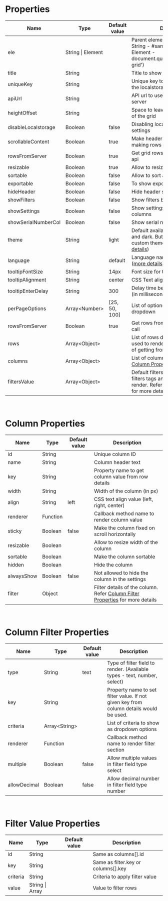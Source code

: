 # Properties

<div class="docs-table-container">

| Name | Type | Default value | Description |
| --- | --- | --- | --- |
| ele | String \| Element | | Parent element to render Grid<br/>String - #sample-grid <br/>Element - document.querySelector('#sample-grid') |
| title | String | | Title to show in the header |
| uniqueKey | String | | Unique key to save grid settings in the localstorage |
| apiUrl | String | | API url to use to get rows from server |
| heightOffset | String | | Space to leave on top and bottom of the grid |
| disableLocalstorage | Boolean | false | Disabling localstorage to save grid settings |
| scrollableContent | Boolean | true | Make header and footer fixed by making rows scrollable |
| rowsFromServer | Boolean | true | Get grid rows from server through api |
| resizable | Boolean | true | Allow to resize all columns |
| sortable | Boolean | false | Allow to sort all columns |
| exportable | Boolean | false | To show export button |
| hideHeader | Boolean | false | Hide header section of component |
| showFilters | Boolean | false | Show filters button to open filters |
| showSettings | Boolean | false | Show settings button to customize columns |
| showSerialNumberCol | Boolean | false | Show serial number column |
| theme | String | light | Default available themes are light and dark. But you could define custom themes and use here. ([more details](theming.md)) |
| language | String | default | Language name to get i18n text ([more details](internationalization.md)) |
| tooltipFontSize | String | 14px | Font size for tooltip |
| tooltipAlignment | String | center | CSS Text alignment for tooltip |
| tooltipEnterDelay | String | 300 | Delay time before showing tooltip (in milliseconds) |
| perPageOptions | Array\<Number\> | [25, 50, 100] | List of options for per page dropdown |
| rowsFromServer | Boolean | true | Get rows from server through API call |
| rows | Array\<Object\> | | List of rows details. It would be used to render static rows instead of getting from server. |
| columns | Array\<Object\> | | List of columns details. Refer [Column Properties](#column-properties) for more details. |
| filtersValue | Array\<Object\> | | Default filters value to show as filters tags and prefill filters form on render. Refer [Filter Value Properties](#filter-value-properties) for more details. |

</div>

<br>

# Column Properties

<div class="docs-table-container">

| Name | Type | Default value | Description |
| --- | --- | --- | --- |
| id | String | | Unique column ID |
| name | String | | Column header text |
| key | String | | Property name to get column value from row details |
| width | String | | Width of the column (in px) |
| align | String | left | CSS text align value (left, right, center) |
| renderer | Function | | Callback method name to render column value |
| sticky | Boolean | false | Make the column fixed on scroll horizontally |
| resizable | Boolean | | Allow to resize width of the column |
| sortable | Boolean | | Make the column sortable |
| hidden | Boolean | | Hide the column |
| alwaysShow | Boolean | false | Not allowed to hide the column in the settings |
| filter | Object | | Filter details of the column. Refer [Column Filter Properties](#column-filter-properties) for more details |

</div>

<br>

# Column Filter Properties

<div class="docs-table-container">

| Name | Type | Default value | Description |
| --- | --- | --- | --- |
| type | String | text | Type of filter field to render. (Available types - text, number, select) |
| key | String | | Property name to set filter value. If not given key from column details would be used. |
| criteria | Array\<String\> | | List of criteria to show as dropdown options |
| renderer | Function | | Callback method name to render filter section |
| multiple | Boolean | false | Allow multiple values in filter field type select |
| allowDecimal | Boolean | false | Allow decimal number in filter field type number |

</div>

<br>

# Filter Value Properties

<div class="docs-table-container">

| Name | Type | Default value | Description |
| --- | --- | --- | --- |
| id | String | | Same as columns[].id |
| key | String | | Same as filter.key or columns[].key |
| criteria | String | | Criteria to apply filter value |
| value | String \| Array | | Value to filter rows |

</div>